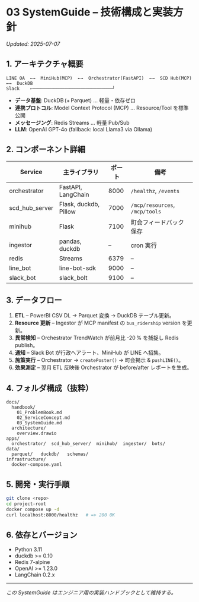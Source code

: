 # 03 SystemGuide – 技術構成と実装方針  
*Updated: 2025-07-07*

## 1. アーキテクチャ概要
```
LINE OA  ←→  MiniHub(MCP)  ←→  Orchestrator(FastAPI)  ←→  SCD Hub(MCP)  ←→  DuckDB
Slack    ←──────────────────────────────┘
```
- **データ基盤**: DuckDB (+ Parquet)  … 軽量・依存ゼロ  
- **連携プロトコル**: Model Context Protocol (MCP) … Resource/Tool を標準公開  
- **メッセージング**: Redis Streams … 軽量 Pub/Sub  
- **LLM**: OpenAI GPT-4o (fallback: local Llama3 via Ollama)

## 2. コンポーネント詳細
| Service | 主ライブラリ | ポート | 備考 |
|---------|-------------|-------|------|
| orchestrator | FastAPI, LangChain | 8000 | `/healthz`, `/events` |
| scd_hub_server | Flask, duckdb, Pillow | 7000 | `/mcp/resources`, `/mcp/tools` |
| minihub | Flask | 7100 | 町会フィードバック保存 |
| ingestor | pandas, duckdb | – | cron 実行 |
| redis | Streams | 6379 | – |
| line_bot | line-bot-sdk | 9000 | – |
| slack_bot | slack_bolt | 9100 | – |

## 3. データフロー
1. **ETL** – PowerBI CSV DL → Parquet 変換 → DuckDB テーブル更新。  
2. **Resource 更新** – Ingestor が MCP manifest の `bus_ridership` version を更新。  
3. **異常検知** – Orchestrator TrendWatch が前月比 -20 % を捕捉し Redis publish。  
4. **通知** – Slack Bot が行政へアラート、MiniHub が LINE へ招集。  
5. **施策実行** – Orchestrator → `createPoster()` → 町会掲示 & `pushLINE()`。  
6. **効果測定** – 翌月 ETL 反映後 Orchestrator が before/after レポートを生成。

## 4. フォルダ構成（抜粋）
```
docs/
  handbook/
    01_ProblemBook.md
    02_ServiceConcept.md
    03_SystemGuide.md
  architecture/
    overview.drawio
apps/
  orchestrator/  scd_hub_server/  minihub/  ingestor/  bots/
data/
  parquet/   duckdb/   schemas/
infrastructure/
  docker-compose.yaml
```

## 5. 開発・実行手順
```bash
git clone <repo>
cd project-root
docker compose up -d
curl localhost:8000/healthz   # => 200 OK
```

## 6. 依存とバージョン
- Python 3.11  
- duckdb >= 0.10  
- Redis 7-alpine  
- OpenAI >= 1.23.0  
- LangChain 0.2.x  

---

_この SystemGuide はエンジニア用の実装ハンドブックとして維持する。_
